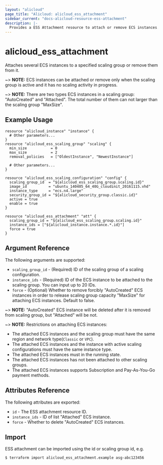 ```yaml
---
layout: "alicloud"
page_title: "Alicloud: alicloud_ess_attachment"
sidebar_current: "docs-alicloud-resource-ess-attachment"
description: |-
  Provides a ESS Attachment resource to attach or remove ECS instances.
---
```


# alicloud\_ess\_attachment

Attaches several ECS instances to a specified scaling group or remove them from it.

~> **NOTE:** ECS instances can be attached or remove only when the scaling group is active and it has no scaling activity in progress.

~> **NOTE:** There are two types ECS instances in a scaling group: "AutoCreated" and "Attached". The total number of them can not larger than the scaling group "MaxSize".

## Example Usage

```
resource "alicloud_instance" "instance" {
  # Other parameters...
}
resource "alicloud_ess_scaling_group" "scaling" {
  min_size           = 0
  max_size           = 2
  removal_policies   = ["OldestInstance", "NewestInstance"]

  # Other parameters...
}

resource "alicloud_ess_scaling_configuration" "config" {
  scaling_group_id  = "${alicloud_ess_scaling_group.scaling.id}"
  image_id          = "ubuntu_140405_64_40G_cloudinit_20161115.vhd"
  instance_type     = "ecs.n4.large"
  security_group_id = "${alicloud_security_group.classic.id}"
  active = true
  enable = true
}

resource "alicloud_ess_attachment" "att" {
  scaling_group_id = "${alicloud_ess_scaling_group.scaling.id}"
  instance_ids = ["${alicloud_instance.instance.*.id}"]
  force = true
}

```

## Argument Reference

The following arguments are supported:

* `scaling_group_id` - (Required) ID of the scaling group of a scaling configuration.
* `instance_ids` - (Required) ID of the ECS instance to be attached to the scaling group. You can input up to 20 IDs.
* `force` - (Optional) Whether to remove forcibly "AutoCreated" ECS instances in order to release scaling group capacity "MaxSize" for attaching ECS instances. Default to false.

~> **NOTE:** "AutoCreated" ECS instance will be deleted after it is removed from scaling group, but "Attached" will be not.

~> **NOTE:** Restrictions on attaching ECS instances:

   - The attached ECS instances and the scaling group must have the same region and network type(`Classic` or `VPC`).
   - The attached ECS instances and the instance with active scaling configurations must have the same instance type.
   - The attached ECS instances must in the running state.
   - The attached ECS instances has not been attached to other scaling groups.
   - The attached ECS instances supports Subscription and Pay-As-You-Go payment methods.

## Attributes Reference

The following attributes are exported:

* `id` - The ESS attachment resource ID.
* `instance_ids` - ID of list "Attached" ECS instance.
* `force` - Whether to delete "AutoCreated" ECS instances.

## Import

ESS attachment can be imported using the id or scaling group id, e.g.

```
$ terraform import alicloud_ess_attachment.example asg-abc123456
```